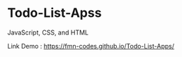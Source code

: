 # Todo-List-Apss

JavaScript, CSS, and HTML

Link Demo : https://fmn-codes.github.io/Todo-List-Apps/
